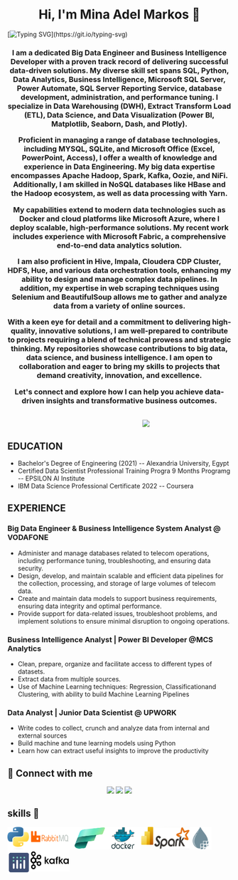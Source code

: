 <h1 align="center">Hi, I'm Mina Adel Markos 👋</h1>

[![Typing SVG](https://readme-typing-svg.herokuapp.com?font=Vujahday+Script&color=%23876CF7&size=35&height=60&lines=Welcome+to+Mina's+Github+!)](https://git.io/typing-svg)



<h3 align="center">I am a dedicated Big Data Engineer and Business Intelligence Developer with a proven track record of delivering successful data-driven solutions. My diverse skill set spans SQL, Python, Data Analytics, Business Intelligence, Microsoft SQL Server, Power Automate, SQL Server Reporting Service, database development, administration, and performance tuning. I specialize in Data Warehousing (DWH), Extract Transform Load (ETL), Data Science, and Data Visualization (Power BI, Matplotlib, Seaborn, Dash, and Plotly).

Proficient in managing a range of database technologies, including MYSQL, SQLite, and Microsoft Office (Excel, PowerPoint, Access), I offer a wealth of knowledge and experience in Data Engineering. My big data expertise encompasses Apache Hadoop, Spark, Kafka, Oozie, and NiFi. Additionally, I am skilled in NoSQL databases like HBase and the Hadoop ecosystem, as well as data processing with Yarn.

My capabilities extend to modern data technologies such as Docker and cloud platforms like Microsoft Azure, where I deploy scalable, high-performance solutions. My recent work includes experience with Microsoft Fabric, a comprehensive end-to-end data analytics solution.

I am also proficient in Hive, Impala, Cloudera CDP Cluster, HDFS, Hue, and various data orchestration tools, enhancing my ability to design and manage complex data pipelines. In addition, my expertise in web scraping techniques using Selenium and BeautifulSoup allows me to gather and analyze data from a variety of online sources.

With a keen eye for detail and a commitment to delivering high-quality, innovative solutions, I am well-prepared to contribute to projects requiring a blend of technical prowess and strategic thinking. My repositories showcase contributions to big data, data science, and business intelligence. I am open to collaboration and eager to bring my skills to projects that demand creativity, innovation, and excellence.

Let's connect and explore how I can help you achieve data-driven insights and transformative business outcomes.</h3>


<br>
<img align="right" src="https://user-images.githubusercontent.com/63050133/156676671-d5b2e362-97d4-4404-9447-dd71ddfea82f.gif" width = 200px/>
<br>

## EDUCATION 

-  Bachelor's Degree of Engineering (2021) -- Alexandria University, Egypt
-  Certified Data Scientist Professional Training Progra 9 Months Programg -- EPSILON AI Institute
-  IBM Data Science Professional Certificate 2022 -- Coursera 

## EXPERIENCE 

<h3>Big Data Engineer & Business Intelligence System Analyst @ VODAFONE</h3>

-  Administer and manage databases related to telecom operations, including performance tuning, troubleshooting, and ensuring data security.
-  Design, develop, and maintain scalable and efficient data pipelines for the collection, processing, and storage of large volumes of telecom data.
-  Create and maintain data models to support business requirements, ensuring data integrity and optimal performance.
-  Provide support for data-related issues, troubleshoot problems, and implement solutions to ensure minimal disruption to ongoing operations.

<h3>Business Intelligence Analyst | Power BI Developer @MCS Analytics</h3>

-  Clean, prepare, organize and facilitate access to different types of datasets.
-  Extract data from multiple sources.
-  Use of Machine Learning techniques: Regression, Classificationand Clustering, with ability to build Machine Learning Pipelines

<h3>Data Analyst | Junior Data Scientist @ UPWORK</h3>

-  Write codes to collect, crunch and analyze data from internal and external sources
-  Build machine and tune learning models using Python
-  Learn how can extract useful insights to improve the productivity


## 📩 Connect with me
<p align="center">
 <a href="mailto:mina.markos6565@gmail.com" title="Gmail"><img src="https://img.shields.io/badge/gmail-%23F05033.svg?style=for-the-badge&logo=gmail&logoColor=white"/></a>
<a href="https://www.facebook.com/mon.adel.5" title="Facebook"><img src="https://img.shields.io/badge/Facebook-%231877F2.svg?style=for-the-badge&logo=Facebook&logoColor=white"/></a>
<a href="https://www.linkedin.com/in/mina-markos-343b8b171/" title="LinkedIn"><img src="https://img.shields.io/badge/linkedin-%230077B5.svg?style=for-the-badge&logo=linkedin&logoColor=white"/></a> 
</p>


<!-- <p align="center"> <img src="https://komarev.com/ghpvc/?username=ahmeddarwish98&label=Profile%20views&color=0e75b6&style=flat" alt="ahmeddarwish98" />
		   <img src="https://img.shields.io/github/followers/ahmeddarwish98?label=Followers" alt="ahmeddarwish98" />
  -->
 







## skills 👀

<center>
<img align="left" width="50" height="50" src="python.png">

<img align="left" width="90" height="50" src="rabbitmq.png">
<img align="left" width="80" height="50" src="fabricmicrosoft.png">

<img align="left" width="80" height="50" src="docker.png">
<img align="left" width="30" height="40" src="powerpi.png">
<img align="left" width="80" height="50" src="spark.jpg">
<img align="left" width="50 height="50" src="nifi.png">
<img align="left" width="50 height="50" src="plotly.png">
<img align="left" width="90 height="90" src="kafka.png">

</center>



